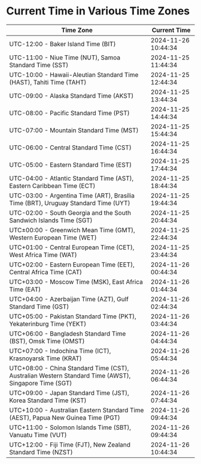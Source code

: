 # Current Time in Various Time Zones

| Time Zone | Current Time |
|-----------|--------------|
| UTC-12:00 - Baker Island Time (BIT) | 2024-11-26 10:44:34 |
| UTC-11:00 - Niue Time (NUT), Samoa Standard Time (SST) | 2024-11-25 11:44:34 |
| UTC-10:00 - Hawaii-Aleutian Standard Time (HAST), Tahiti Time (TAHT) | 2024-11-25 12:44:34 |
| UTC-09:00 - Alaska Standard Time (AKST) | 2024-11-25 13:44:34 |
| UTC-08:00 - Pacific Standard Time (PST) | 2024-11-25 14:44:34 |
| UTC-07:00 - Mountain Standard Time (MST) | 2024-11-25 15:44:34 |
| UTC-06:00 - Central Standard Time (CST) | 2024-11-25 16:44:34 |
| UTC-05:00 - Eastern Standard Time (EST) | 2024-11-25 17:44:34 |
| UTC-04:00 - Atlantic Standard Time (AST), Eastern Caribbean Time (ECT) | 2024-11-25 18:44:34 |
| UTC-03:00 - Argentina Time (ART), Brasília Time (BRT), Uruguay Standard Time (UYT) | 2024-11-25 19:44:34 |
| UTC-02:00 - South Georgia and the South Sandwich Islands Time (SGT) | 2024-11-25 20:44:34 |
| UTC±00:00 - Greenwich Mean Time (GMT), Western European Time (WET) | 2024-11-25 22:44:34 |
| UTC+01:00 - Central European Time (CET), West Africa Time (WAT) | 2024-11-25 23:44:34 |
| UTC+02:00 - Eastern European Time (EET), Central Africa Time (CAT) | 2024-11-26 00:44:34 |
| UTC+03:00 - Moscow Time (MSK), East Africa Time (EAT) | 2024-11-26 01:44:34 |
| UTC+04:00 - Azerbaijan Time (AZT), Gulf Standard Time (GST) | 2024-11-26 02:44:34 |
| UTC+05:00 - Pakistan Standard Time (PKT), Yekaterinburg Time (YEKT) | 2024-11-26 03:44:34 |
| UTC+06:00 - Bangladesh Standard Time (BST), Omsk Time (OMST) | 2024-11-26 04:44:34 |
| UTC+07:00 - Indochina Time (ICT), Krasnoyarsk Time (KRAT) | 2024-11-26 05:44:34 |
| UTC+08:00 - China Standard Time (CST), Australian Western Standard Time (AWST), Singapore Time (SGT) | 2024-11-26 06:44:34 |
| UTC+09:00 - Japan Standard Time (JST), Korea Standard Time (KST) | 2024-11-26 07:44:34 |
| UTC+10:00 - Australian Eastern Standard Time (AEST), Papua New Guinea Time (PGT) | 2024-11-26 09:44:34 |
| UTC+11:00 - Solomon Islands Time (SBT), Vanuatu Time (VUT) | 2024-11-26 09:44:34 |
| UTC+12:00 - Fiji Time (FJT), New Zealand Standard Time (NZST) | 2024-11-26 10:44:34 |
